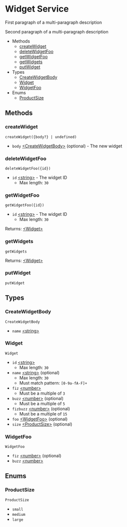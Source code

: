 <!--
This code was generated by @basketry/typescript-docs@{{version}}

Changes to this file may cause incorrect behavior and will be lost if
the code is regenerated.

To make changes to the contents of this file:
1. Edit source/path.ext
2. Run the Basketry CLI

About Basketry: https://github.com/basketry/basketry/wiki
About @basketry/typescript-docs: https://github.com/basketry/typescript-docs#readme
--->

# Widget Service

First paragraph of a multi-paragraph description

Second paragraph of a multi-paragraph description

- Methods
  - [createWidget](#createwidget)
  - [deleteWidgetFoo](#deletewidgetfoo)
  - [getWidgetFoo](#getwidgetfoo)
  - [getWidgets](#getwidgets)
  - [putWidget](#putwidget)
- Types
  - [CreateWidgetBody](#createwidgetbody)
  - [Widget](#widget)
  - [WidgetFoo](#widgetfoo)
- Enums
  - [ProductSize](#productsize)

## Methods

### createWidget

`createWidget({body?} | undefined)`

- `body` [&lt;CreateWidgetBody&gt;](#createwidgetbody) (optional) - The new widget

### deleteWidgetFoo

`deleteWidgetFoo({id})`

- `id` [&lt;string&gt;](https://developer.mozilla.org/en-US/docs/Web/JavaScript/Data_structures#string_type) - The widget ID
  - Max length: `30`

### getWidgetFoo

`getWidgetFoo({id})`

- `id` [&lt;string&gt;](https://developer.mozilla.org/en-US/docs/Web/JavaScript/Data_structures#string_type) - The widget ID
  - Max length: `30`

Returns: [&lt;Widget&gt;](#widget)

### getWidgets

`getWidgets`

Returns: [&lt;Widget&gt;](#widget)

### putWidget

`putWidget`

## Types

### CreateWidgetBody

`CreateWidgetBody`

- `name` [&lt;string&gt;](https://developer.mozilla.org/en-US/docs/Web/JavaScript/Data_structures#string_type)

### Widget

`Widget`

- `id` [&lt;string&gt;](https://developer.mozilla.org/en-US/docs/Web/JavaScript/Data_structures#string_type)
  - Max length: `30`
- `name` [&lt;string&gt;](https://developer.mozilla.org/en-US/docs/Web/JavaScript/Data_structures#string_type) (optional)
  - Max length: `30`
  - Must match pattern: `[0-9a-fA-F]+`
- `fiz` [&lt;number&gt;](https://developer.mozilla.org/en-US/docs/Web/JavaScript/Data_structures#number_type)
  - Must be a multiple of `3`
- `buzz` [&lt;number&gt;](https://developer.mozilla.org/en-US/docs/Web/JavaScript/Data_structures#number_type) (optional)
  - Must be a multiple of `5`
- `fizbuzz` [&lt;number&gt;](https://developer.mozilla.org/en-US/docs/Web/JavaScript/Data_structures#number_type) (optional)
  - Must be a multiple of `15`
- `foo` [&lt;WidgetFoo&gt;](#widgetfoo) (optional)
- `size` [&lt;ProductSize&gt;](#productsize) (optional)

### WidgetFoo

`WidgetFoo`

- `fiz` [&lt;number&gt;](https://developer.mozilla.org/en-US/docs/Web/JavaScript/Data_structures#number_type) (optional)
- `buzz` [&lt;number&gt;](https://developer.mozilla.org/en-US/docs/Web/JavaScript/Data_structures#number_type)

## Enums

### ProductSize

`ProductSize`

- `small`
- `medium`
- `large`
